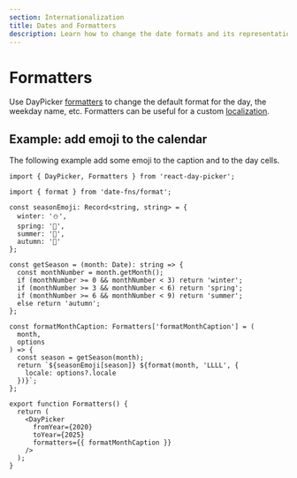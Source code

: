 ```yaml
---
section: Internationalization
title: Dates and Formatters
description: Learn how to change the date formats and its representation in the calendar.
---
```


# Formatters

Use DayPicker [formatters](/api/interfaces/daypickerdefaultprops#formatters) to change
the default format for the day, the weekday name, etc. Formatters can be useful for
a custom [localization](/basics/localization).

## Example: add emoji to the calendar

The following example add some emoji to the caption and to the day cells.

```tsx example fileName="Formatters.tsx"
import { DayPicker, Formatters } from 'react-day-picker';

import { format } from 'date-fns/format';

const seasonEmoji: Record<string, string> = {
  winter: '⛄️',
  spring: '🌸',
  summer: '🌻',
  autumn: '🍂'
};

const getSeason = (month: Date): string => {
  const monthNumber = month.getMonth();
  if (monthNumber >= 0 && monthNumber < 3) return 'winter';
  if (monthNumber >= 3 && monthNumber < 6) return 'spring';
  if (monthNumber >= 6 && monthNumber < 9) return 'summer';
  else return 'autumn';
};

const formatMonthCaption: Formatters['formatMonthCaption'] = (
  month,
  options
) => {
  const season = getSeason(month);
  return `${seasonEmoji[season]} ${format(month, 'LLLL', {
    locale: options?.locale
  })}`;
};

export function Formatters() {
  return (
    <DayPicker
      fromYear={2020}
      toYear={2025}
      formatters={{ formatMonthCaption }}
    />
  );
}
```
